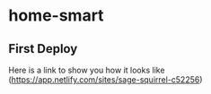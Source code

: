 # home-smart
## First Deploy

Here is a link to show you how it looks like (https://app.netlify.com/sites/sage-squirrel-c52256)
